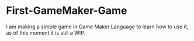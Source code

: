 # First-GameMaker-Game
I am making a simple game in Game Maker Language to learn how to use it, as of this moment it is still a WIP.
